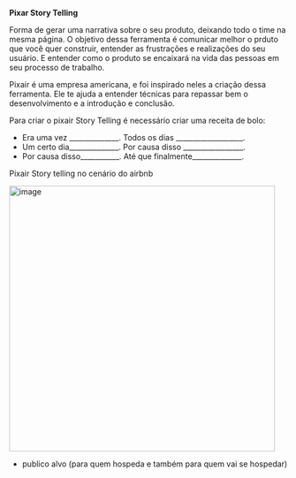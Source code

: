 **Pixar Story Telling**

Forma de gerar uma narrativa sobre o seu produto, deixando todo o time na mesma página.
O objetivo dessa ferramenta é comunicar melhor o prduto que você quer construir, entender as frustrações e realizações do seu usuário.
E entender como o produto se encaixará na vida das pessoas em seu processo de trabalho.

Pixair é uma empresa americana, e foi inspirado neles a criação dessa ferramenta.
Ele te ajuda a entender técnicas para repassar bem o desenvolvimento e a introdução e conclusão.

Para criar o pixair Story Telling é necessário criar uma receita de bolo:

   - Era uma vez ______________. Todos os dias ___________________.
   - Um certo dia______________. Por causa disso _________________.
   - Por causa disso___________.  Até que finalmente______________.


Pixair Story telling no cenário do airbnb

<img width="481" alt="image" src="https://github.com/aevilesaguiar/UX-Design/assets/52088444/d785063e-ae00-406c-9efd-79b0463ec614">

- publico alvo (para quem hospeda e também para quem vai se hospedar)
  
















